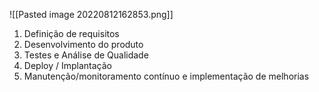![[Pasted image 20220812162853.png]]

1.  Definição de requisitos
2.  Desenvolvimento do produto
3.  Testes e Análise de Qualidade
4.  Deploy / Implantação
5.  Manutenção/monitoramento contínuo e implementação de melhorias

